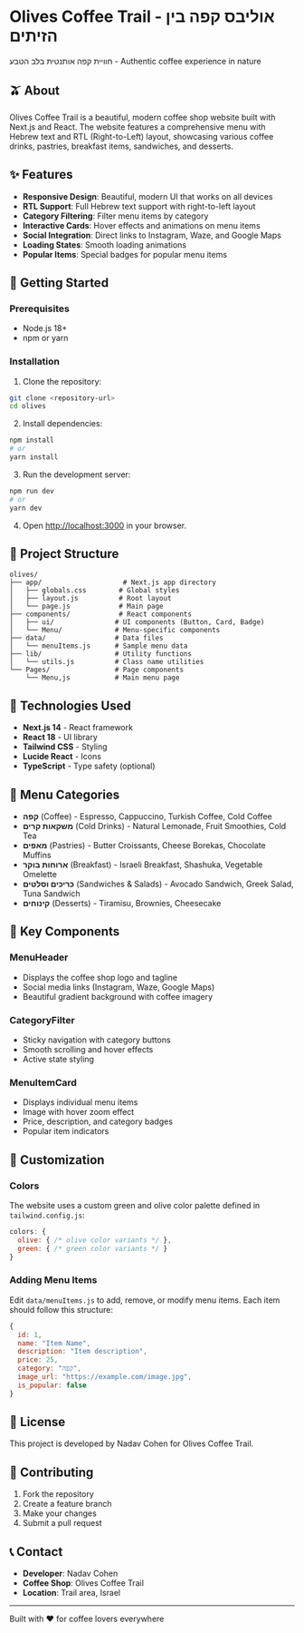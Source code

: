 # Olives Coffee Trail - אוליבס קפה בין הזיתים

חוויית קפה אותנטית בלב הטבע - Authentic coffee experience in nature

## 🫒 About

Olives Coffee Trail is a beautiful, modern coffee shop website built with Next.js and React. The website features a comprehensive menu with Hebrew text and RTL (Right-to-Left) layout, showcasing various coffee drinks, pastries, breakfast items, sandwiches, and desserts.

## ✨ Features

- **Responsive Design**: Beautiful, modern UI that works on all devices
- **RTL Support**: Full Hebrew text support with right-to-left layout
- **Category Filtering**: Filter menu items by category
- **Interactive Cards**: Hover effects and animations on menu items
- **Social Integration**: Direct links to Instagram, Waze, and Google Maps
- **Loading States**: Smooth loading animations
- **Popular Items**: Special badges for popular menu items

## 🚀 Getting Started

### Prerequisites

- Node.js 18+ 
- npm or yarn

### Installation

1. Clone the repository:
```bash
git clone <repository-url>
cd olives
```

2. Install dependencies:
```bash
npm install
# or
yarn install
```

3. Run the development server:
```bash
npm run dev
# or
yarn dev
```

4. Open [http://localhost:3000](http://localhost:3000) in your browser.

## 📁 Project Structure

```
olives/
├── app/                    # Next.js app directory
│   ├── globals.css        # Global styles
│   ├── layout.js          # Root layout
│   └── page.js            # Main page
├── components/            # React components
│   ├── ui/               # UI components (Button, Card, Badge)
│   └── Menu/             # Menu-specific components
├── data/                 # Data files
│   └── menuItems.js      # Sample menu data
├── lib/                  # Utility functions
│   └── utils.js          # Class name utilities
└── Pages/                # Page components
    └── Menu,js           # Main menu page
```

## 🎨 Technologies Used

- **Next.js 14** - React framework
- **React 18** - UI library
- **Tailwind CSS** - Styling
- **Lucide React** - Icons
- **TypeScript** - Type safety (optional)

## 📱 Menu Categories

- **קפה** (Coffee) - Espresso, Cappuccino, Turkish Coffee, Cold Coffee
- **משקאות קרים** (Cold Drinks) - Natural Lemonade, Fruit Smoothies, Cold Tea
- **מאפים** (Pastries) - Butter Croissants, Cheese Borekas, Chocolate Muffins
- **ארוחות בוקר** (Breakfast) - Israeli Breakfast, Shashuka, Vegetable Omelette
- **כריכים וסלטים** (Sandwiches & Salads) - Avocado Sandwich, Greek Salad, Tuna Sandwich
- **קינוחים** (Desserts) - Tiramisu, Brownies, Cheesecake

## 🎯 Key Components

### MenuHeader
- Displays the coffee shop logo and tagline
- Social media links (Instagram, Waze, Google Maps)
- Beautiful gradient background with coffee imagery

### CategoryFilter
- Sticky navigation with category buttons
- Smooth scrolling and hover effects
- Active state styling

### MenuItemCard
- Displays individual menu items
- Image with hover zoom effect
- Price, description, and category badges
- Popular item indicators

## 🌟 Customization

### Colors
The website uses a custom green and olive color palette defined in `tailwind.config.js`:

```javascript
colors: {
  olive: { /* olive color variants */ },
  green: { /* green color variants */ }
}
```

### Adding Menu Items
Edit `data/menuItems.js` to add, remove, or modify menu items. Each item should follow this structure:

```javascript
{
  id: 1,
  name: "Item Name",
  description: "Item description",
  price: 25,
  category: "קפה",
  image_url: "https://example.com/image.jpg",
  is_popular: false
}
```

## 📄 License

This project is developed by Nadav Cohen for Olives Coffee Trail.

## 🤝 Contributing

1. Fork the repository
2. Create a feature branch
3. Make your changes
4. Submit a pull request

## 📞 Contact

- **Developer**: Nadav Cohen
- **Coffee Shop**: Olives Coffee Trail
- **Location**: Trail area, Israel

---

Built with ❤️ for coffee lovers everywhere
